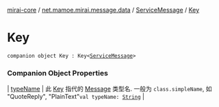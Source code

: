 [mirai-core](../../../index.md) / [net.mamoe.mirai.message.data](../../index.md) / [ServiceMessage](../index.md) / [Key](./index.md)

# Key

`companion object Key : Key<`[`ServiceMessage`](../index.md)`>`

### Companion Object Properties

| [typeName](type-name.md) | 此 [Key](../../-message/-key/index.md) 指代的 [Message](../../-message/index.md) 类型名. 一般为 `class.simpleName`, 如 "QuoteReply", "PlainText"`val typeName: `[`String`](https://kotlinlang.org/api/latest/jvm/stdlib/kotlin/-string/index.html) |

